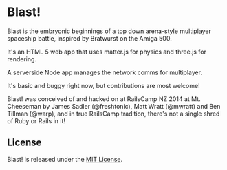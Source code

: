 
# Blast!

Blast is the embryonic beginnings of a top down arena-style multiplayer
spaceship battle, inspired by Bratwurst on the Amiga 500.

It's an HTML 5 web app that uses matter.js for physics and three.js for
rendering. 

A serverside Node app manages the network comms for multiplayer.

It's basic and buggy right now, but contributions are most welcome!

Blast! was conceived of and hacked on at RailsCamp NZ 2014 at Mt. Cheeseman by
James Sadler (@freshtonic), Matt Wratt (@mwratt) and Ben Tillman (@warp), and in
true RailsCamp tradition, there's not a single shred of Ruby or Rails in it!

## License

Blast! is released under the [MIT License](http://www.opensource.org/licenses/MIT).


